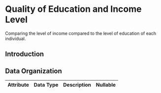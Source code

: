 # Quality of Education and Income Level
Comparing the level of income compared to the level of education of each individual. 
## Introduction
  
## Data Organization
| Attribute   | Data Type   | Description   | Nullable   |
|-------------|-------------|---------------|------------|
